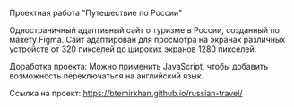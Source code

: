 Проектная работа "Путешествие по России"

Одностраничный адаптивный сайт о туризме в России, созданный по макету Figma. Сайт адаптирован для просмотра на экранах различных устройств от 320 пикселей до широких экранов 1280 пикселей.

Доработка проекта:
Можно применить JavaScript, чтобы добавить возможность переключаться на английский язык. 

Ссылка на проект:
https://btemirkhan.github.io/russian-travel/
